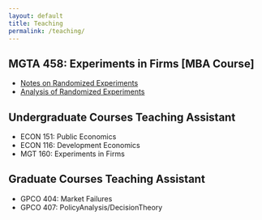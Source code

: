 ```yaml
---
layout: default
title: Teaching
permalink: /teaching/
---
```


 <div>
	 <h2> MGTA 458: Experiments in Firms [MBA Course] </h2>
	  	<ul class="papers">
			<li><a href="/assets/randomization_notes.pdf">Notes on Randomized Experiments  </a>
			</li> 
			<li><a href="/assets/analysis_notes.pdf"> Analysis of Randomized Experiments </a> </li>
	  	</ul>
	 	 <h2> Undergraduate Courses Teaching Assistant </h2>
	  	<ul class="papers">
			<li>ECON 151: Public Economics 
			</li> 
			<li> ECON 116: Development Economics </li>
			<li> MGT 160: Experiments in Firms </li>
		</ul>
	 <h2> Graduate Courses Teaching Assistant </h2>
	  	<ul class="papers">
			<li>GPCO 404: Market Failures </li> 
   			<li>GPCO 407: PolicyAnalysis/DecisionTheory </li> 
		</ul>
</div>

